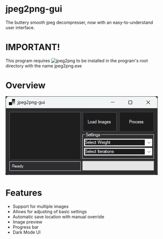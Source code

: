 # jpeg2png-gui
The buttery smooth jpeg decompresser, now with an easy-to-understand user interface.

# IMPORTANT!
This program requires ![jpeg2png](https://github.com/victorvde/jpeg2png/releases/latest) to be installed in the program's root directory with the name jpeg2png.exe

# Overview
![alt text](https://github.com/reynadotpdf/jpeg2png-gui/blob/master/Picture1.png?raw=true)

# Features
* Support for multiple images
* Allows for adjusting of basic settings
* Automatic save location with manual override
* Image preview
* Progress bar
* Dark Mode UI


